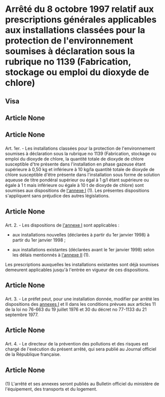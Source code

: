 # Arrêté du 8 octobre 1997 relatif aux prescriptions générales applicables aux    installations classées pour la protection de l'environnement soumises à    déclaration sous la rubrique no 1139 (Fabrication, stockage ou emploi du    dioxyde de chlore)

## Visa

## Article None

### 

## Article None

### 

Art. 1er. -  Les installations classées pour la protection de     l'environnement soumises à déclaration sous la rubrique no 1139 (Fabrication,     stockage ou emploi du dioxyde de chlore, la quantité totale de dioxyde de     chlore susceptible d'tre présente dans l'installation en phase gazeuse étant     supérieure à 0,50 kg et inférieure à 10 kg/la quantité totale de dioxyde de     chlore susceptible d'être présente dans l'installation sous forme de solution     aqueuse de titre pondéral supérieur ou égal à 1 g/l étant supérieure ou égale     à 1 t mais inférieure ou égale à 10 t de dioxyde de chlore) sont soumises aux     dispositions de [l'annexe I](#annexe-i) (1). Les présentes dispositions s'appliquent sans     préjudice des autres législations.

## Article None

### 

Art. 2. -  Les dispositions de [l'annexe I](#annexe-i) sont applicables :

- aux installations nouvelles (déclarées à partir du 1er janvier 1998) à     partir du 1er  janvier 1998 ;

- aux installations existantes (déclarées avant le 1er janvier 1998) selon     les délais mentionnés à [l'annexe II](#annexe-ii) (1).

Les prescriptions auxquelles les installations existantes sont déjà soumises     demeurent applicables jusqu'à l'entrée en vigueur de ces dispositions.

## Article None

### 

Art. 3. -  Le préfet peut, pour une installation donnée, modifier par arrêté     les dispositions des [annexes I](#annexe-i) et II dans les conditions prévues aux articles     11 de la loi no 76-663 du 19 juillet 1976 et 30 du décret no 77-1133 du 21     septembre 1977.

## Article None

### 

Art. 4. -  Le directeur de la prévention des pollutions et des risques est     chargé de l'exécution du présent arrêté, qui sera publié au Journal officiel     de la République française.

## Article None

### 

(1) L'arrêté et ses annexes seront publiés au Bulletin officiel du ministère     de l'équipement, des transports et du logement.